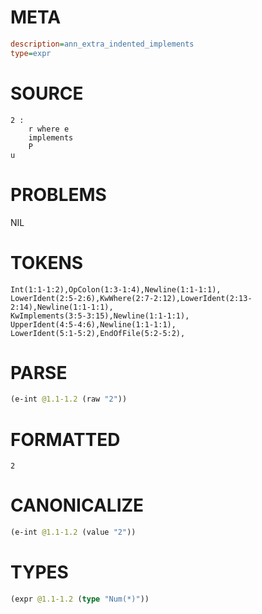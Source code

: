 # META
~~~ini
description=ann_extra_indented_implements
type=expr
~~~
# SOURCE
~~~roc
2 :
    r where e
    implements
    P
u
~~~
# PROBLEMS
NIL
# TOKENS
~~~zig
Int(1:1-1:2),OpColon(1:3-1:4),Newline(1:1-1:1),
LowerIdent(2:5-2:6),KwWhere(2:7-2:12),LowerIdent(2:13-2:14),Newline(1:1-1:1),
KwImplements(3:5-3:15),Newline(1:1-1:1),
UpperIdent(4:5-4:6),Newline(1:1-1:1),
LowerIdent(5:1-5:2),EndOfFile(5:2-5:2),
~~~
# PARSE
~~~clojure
(e-int @1.1-1.2 (raw "2"))
~~~
# FORMATTED
~~~roc
2
~~~
# CANONICALIZE
~~~clojure
(e-int @1.1-1.2 (value "2"))
~~~
# TYPES
~~~clojure
(expr @1.1-1.2 (type "Num(*)"))
~~~
